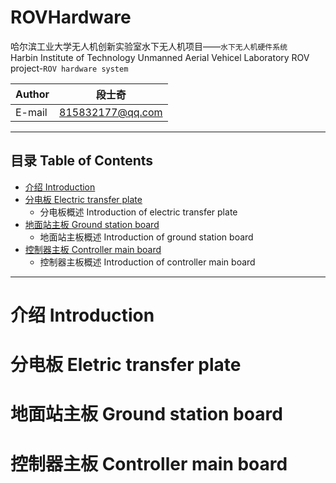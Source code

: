 # ROVHardware 
哈尔滨工业大学无人机创新实验室水下无人机项目——`水下无人机硬件系统`    
Harbin Institute of Technology Unmanned Aerial Vehicel Laboratory ROV project-`ROV hardware system`

|Author|段士奇|
|---|---
|E-mail|815832177@qq.com

****
## 目录 Table of Contents
<!--ts-->
* [介绍 Introduction](#介绍-introduction)
* [分电板 Electric transfer plate](#分电板-eletric-transfer-plate)
    * 分电板概述 Introduction of electric transfer plate
* [地面站主板 Ground station board](#地面站主板-ground-station-board)
    * 地面站主板概述 Introduction of ground station board
* [控制器主板 Controller main board](#控制器主板-controller-main-board)
    * 控制器主板概述 Introduction of controller main board
<!--te-->

***

介绍 Introduction
=================

分电板 Eletric transfer plate
=============================

地面站主板 Ground station board
==============================

控制器主板 Controller main board
===============================

